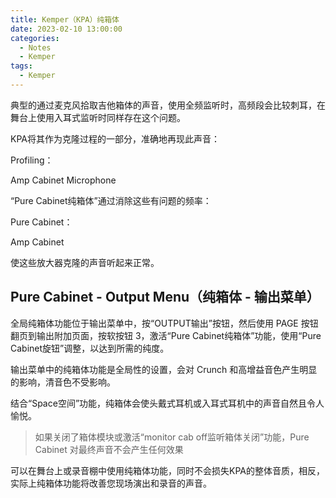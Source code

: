```yaml
---
title: Kemper（KPA）纯箱体
date: 2023-02-10 13:00:00
categories:
  - Notes
  - Kemper
tags:
  - Kemper
--- 
```


典型的通过麦克风拾取吉他箱体的声音，使用全频监听时，高频段会比较刺耳，在舞台上使用入耳式监听时同样存在这个问题。

KPA将其作为克隆过程的一部分，准确地再现此声音：

Profiling：

Amp     Cabinet     Microphone

“Pure Cabinet纯箱体”通过消除这些有问题的频率：

Pure Cabinet：

Amp     Cabinet

使这些放大器克隆的声音听起来正常。

<!-- more -->

## Pure Cabinet - Output Menu（纯箱体 - 输出菜单）

全局纯箱体功能位于输出菜单中，按“OUTPUT输出”按钮，然后使用 PAGE 按钮翻页到输出附加页面，按软按钮 3，激活“Pure Cabinet纯箱体”功能，使用“Pure Cabinet旋钮”调整，以达到所需的纯度。

<hairy-image style="max-width: 1200px" src="https://pic.imgdb.cn/item/63e5c8de4757feff33adf5cb.jpg" />

输出菜单中的纯箱体功能是全局性的设置，会对 Crunch 和高增益音色产生明显的影响，清音色不受影响。

结合“Space空间”功能，纯箱体会使头戴式耳机或入耳式耳机中的声音自然且令人愉悦。

<hairy-image style="max-width: 1200px" src="https://pic.imgdb.cn/item/63e5c9a94757feff33af3861.jpg" />

> 如果关闭了箱体模块或激活“monitor cab off监听箱体关闭”功能，Pure Cabinet 对最终声音不会产生任何效果

可以在舞台上或录音棚中使用纯箱体功能，同时不会损失KPA的整体音质，相反，实际上纯箱体功能将改善您现场演出和录音的声音。
